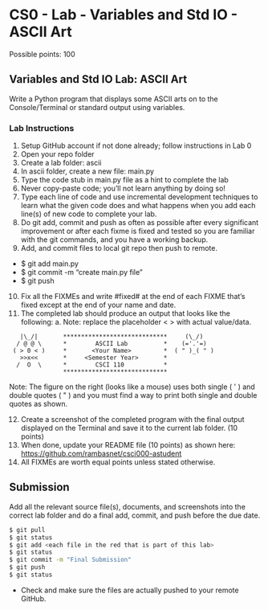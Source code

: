 # CS0 - Lab - Variables and Std IO - ASCII Art

Possible points: 100

## Variables and Std IO Lab: ASCII Art

Write a Python program that displays some ASCII arts on to the Console/Terminal or standard output using variables.

### Lab Instructions

1.	Setup GitHub account if not done already; follow instructions in Lab 0
2.	Open your repo folder
3.	Create a lab folder: ascii
4.	In ascii folder, create a new file: main.py
7.	Type the code stub in main.py file as a hint to complete the lab
8.	Never copy-paste code; you’ll not learn anything by doing so!
9.	Type each line of code and use incremental development techniques to learn what the given code does and what happens when you add each line(s) of new code to complete your lab.
6.	Do git add, commit and push as often as possible after every significant improvement or after each fixme is fixed and tested so you are familiar with the git commands, and you have a working backup.
10.	Add, and commit files to local git repo then push to remote.
  *	$ git add main.py
  *	$ git commit -m “create main.py file”
  *	$ git push
10.	Fix all the FIXMEs and write #fixed# at the end of each FIXME that’s fixed except at the end of your name and date.
11.	The completed lab should produce an output that looks like the following:
a.	Note: replace the placeholder < > with actual value/data.

```  
   |\_/|       *****************************     (\_/)
  / @ @ \      *        ASCII Lab          *    (='.'=)
 ( > 0 < )     *       <Your Name>         *  ( " )_( " )
   >>x<<       *     <Semester Year>       *
  /  O  \      *        CSCI 110           *
               *****************************
```

Note: The figure on the right (looks like a mouse) uses both single ( ' ) and double quotes ( " ) and you must find a way to print both single and double quotes as shown.

12.	Create a screenshot of the completed program with the final output displayed on the Terminal and save it to the current lab folder. (10 points)
13.	When done, update your README file (10 points) as shown here: https://github.com/rambasnet/csci000-astudent
14.	All FIXMEs are worth equal points unless stated otherwise.

## Submission

Add all the relevant source file(s), documents, and screenshots into the correct lab folder and do a final add, commit, and push before the due date.

```bash
$ git pull
$ git status
$ git add <each file in the red that is part of this lab>
$ git status
$ git commit -m "Final Submission"
$ git push
$ git status
```

- Check and make sure the files are actually pushed to your remote GitHub.
